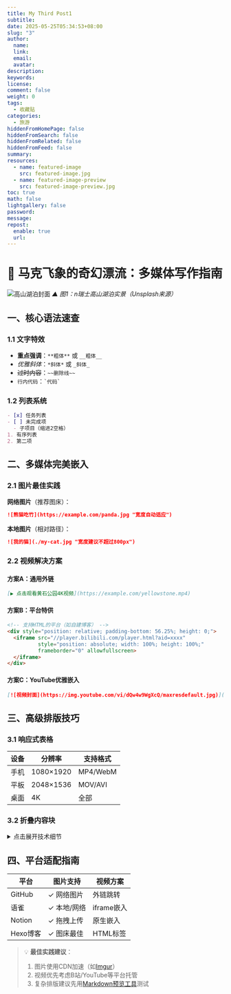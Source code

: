 ```yaml
---
title: My Third Post1
subtitle: 
date: 2025-05-25T05:34:53+08:00
slug: "3"
author:
  name: 
  link: 
  email: 
  avatar: 
description: 
keywords: 
license: 
comment: false
weight: 0
tags:
  - 收藏贴
categories:
  - 旅游
hiddenFromHomePage: false
hiddenFromSearch: false
hiddenFromRelated: false
hiddenFromFeed: false
summary: 
resources:
  - name: featured-image
    src: featured-image.jpg
  - name: featured-image-preview
    src: featured-image-preview.jpg
toc: true
math: false
lightgallery: false
password: 
message: 
repost:
  enable: true
  url:
---
```

# 🌄 马克飞象的奇幻漂流：多媒体写作指南

![高山湖泊封面](https://images.unsplash.com/photo-1506748686214-e9df14d4d9d0?ixlib=rb-1.2.1&auto=format&fit=crop&w=500&q=70)
*▲ 图1：n瑞士高山湖泊实景（Unsplash来源）*

## 一、核心语法速查

### 1.1 文字特效
- **重点强调**：`**粗体**` 或 `__粗体__`
- *优雅斜体*：`*斜体*` 或 `_斜体_`
- ~~过时内容~~：`~~删除线~~`
- `行内代码`：`` `代码` ``
<!--more-->
### 1.2 列表系统
```markdown
- [x] 任务列表
- [ ] 未完成项
  - 子项目（缩进2空格）
1. 有序列表
2. 第二项
```

## 二、多媒体完美嵌入

### 2.1 图片最佳实践
**网络图片**（推荐图床）：
```markdown
![熊猫吃竹](https://example.com/panda.jpg "宽度自动适应")
```
**本地图片**（相对路径）：
```markdown
![我的猫](./my-cat.jpg "宽度建议不超过800px")
```

### 2.2 视频解决方案
#### 方案A：通用外链
```markdown
[▶️ 点击观看黄石公园4K视频](https://example.com/yellowstone.mp4)
```

#### 方案B：平台特供
```html
<!-- 支持HTML的平台（如自建博客） -->
<div style="position: relative; padding-bottom: 56.25%; height: 0;">
  <iframe src="//player.bilibili.com/player.html?aid=xxxx" 
          style="position: absolute; width: 100%; height: 100%;" 
          frameborder="0" allowfullscreen>
  </iframe>
</div>
```

#### 方案C：YouTube优雅嵌入
```markdown
[![视频封面](https://img.youtube.com/vi/dQw4w9WgXcQ/maxresdefault.jpg)](https://youtu.be/dQw4w9WgXcQ)
```

## 三、高级排版技巧

### 3.1 响应式表格
| 设备  | 分辨率       | 支持格式     |
| --- | --------- | -------- |
| 手机  | 1080×1920 | MP4/WebM |
| 平板  | 2048×1536 | MOV/AVI  |
| 桌面  | 4K        | 全部       |

### 3.2 折叠内容块
<details>
<summary>点击展开技术细节</summary>

```javascript
// 视频检测函数
function canPlayVideo(type) {
  const video = document.createElement('video')
  return !!video.canPlayType(`video/${type}`)
}
```
</details>

## 四、平台适配指南

| 平台     | 图片支持    | 视频方案     |
| ------ | ------- | -------- |
| GitHub | ✓ 网络图片  | 外链跳转     |
| 语雀     | ✓ 本地/网络 | iframe嵌入 |
| Notion | ✓ 拖拽上传  | 原生嵌入     |
| Hexo博客 | ✓ 图床最佳  | HTML标签   |

> 💡 **最佳实践建议**：
> 1. 图片使用CDN加速（如[Imgur](https://imgur.com/)）
> 2. 视频优先考虑B站/YouTube等平台托管
> 3. 复杂排版建议先用[Markdown预览工具](https://markdownlivepreview.com/)测试

<!--more-->
